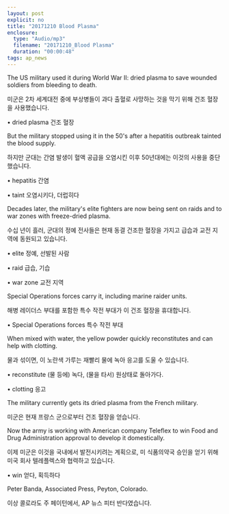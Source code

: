 ```yaml
---
layout: post
explicit: no
title: "20171210 Blood Plasma"
enclosure:
  type: "Audio/mp3"
  filename: "20171210_Blood Plasma"
  duration: "00:00:48"
tags: ap_news
---
```


The US military used it during World War II: dried plasma to save wounded soldiers from bleeding to death.

미군은 2차 세계대전 중에 부상병들이 과다 출혈로 사망하는 것을 막기 위해 건조 혈장을 사용했습니다.

• dried plasma 건조 혈장



But the military stopped using it in the 50's after a hepatitis outbreak tainted the blood supply.

하지만 군대는 간염 발생이 혈액 공급을 오염시킨 이후 50년대에는 이것의 사용을 중단했습니다.

• hepatitis 간염 

• taint 오염시키다, 더럽히다



Decades later, the military's elite fighters are now being sent on raids and to war zones with freeze-dried plasma.

수십 년이 흘러, 군대의 정예 전사들은 현재 동결 건조한 혈장을 가지고 급습과 교전 지역에 동원되고 있습니다.

• elite 정예, 선발된 사람

• raid 급습, 기습

• war zone 교전 지역



Special Operations forces carry it, including marine raider units.

해병 레이더스 부대를 포함한 특수 작전 부대가 이 건조 혈장을 휴대합니다.

• Special Operations forces 특수 작전 부대



When mixed with water, the yellow powder quickly reconstitutes and can help with clotting.

물과 섞이면, 이 노란색 가루는 재빨리 물에 녹아 응고를 도울 수 있습니다.

• reconstitute (물 등에) 녹다, (물을 타서) 원상태로 돌아가다.

• clotting 응고



The military currently gets its dried plasma from the French military.

미군은 현재 프랑스 군으로부터 건조 혈장을 얻습니다.



Now the army is working with American company Teleflex to win Food and Drug Administration approval to develop it domestically.

이제 미군은 이것을 국내에서 발전시키려는 계획으로, 미 식품의약국 승인을 얻기 위해 미국 회사 텔레플렉스와 협력하고 있습니다.

• win 얻다, 획득하다



Peter Banda, Associated Press, Peyton, Colorado.

이상 콜로라도 주 페이턴에서, AP 뉴스 피터 반다였습니다.


